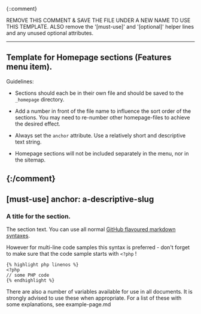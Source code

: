 {::comment}

REMOVE THIS COMMENT & SAVE THE FILE UNDER A NEW NAME TO USE THIS TEMPLATE.
ALSO remove the '[must-use]' and '[optional]' helper lines and any unused optional attributes.

---------------------------
Template for Homepage sections (Features menu item).
---------------------------

Guidelines:

- Sections should each be in their own file and should be saved to the `_homepage` directory.

- Add a number in front of the file name to influence the sort order of the sections.
  You may need to re-number other homepage-files to achieve the desired effect.

- Always set the `anchor` attribute. Use a relatively short and descriptive text string.

- Homepage sections will not be included separately in the menu, nor in the sitemap.

{:/comment}
---
[must-use]
anchor:    a-descriptive-slug
---

### A title for the section.

The section text. You can use all normal [GitHub flavoured markdown syntaxes](https://guides.github.com/features/mastering-markdown/).

However for multi-line code samples this syntax is preferred - don't forget to make sure that the code sample starts with `<?php` !

	{% highlight php linenos %}
	<?php
	// some PHP code
	{% endhighlight %}

There are also a number of variables available for use in all documents. It is strongly advised to use these when appropriate. For a list of these with some explanations, see example-page.md